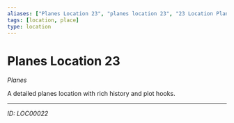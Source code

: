 ```yaml
---
aliases: ["Planes Location 23", "planes location 23", "23 Location Planes"]
tags: [location, place]
type: location
---
```


# Planes Location 23

*Planes*

A detailed planes location with rich history and plot hooks.

---
*ID: LOC00022*